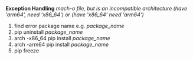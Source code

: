 **Exception Handling**
*mach-o file, but is an incompatible architecture (have 'arm64', need 'x86_64') or (have 'x86_64' need 'arm64')*
1. find error package name e.g. *package_name*
2. pip uninstall *package_name*
3. arch -x86_64 pip install *package_name*
3. arch -arm64 pip install *package_name*
4. pip freeze